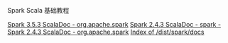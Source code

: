 Spark Scala 基础教程

[Spark 3.5.3 ScalaDoc - org.apache.spark](https://spark.apache.org/docs/latest/api/scala/org/apache/spark/index.html)
[Spark 2.4.3 ScalaDoc - spark - Spark 2.4.3 ScalaDoc - org.apache.spark](https://archive.apache.org/dist/spark/docs/2.4.3/api/scala/index.html#org.apache.spark.package)
[Index of /dist/spark/docs](https://archive.apache.org/dist/spark/docs/)
